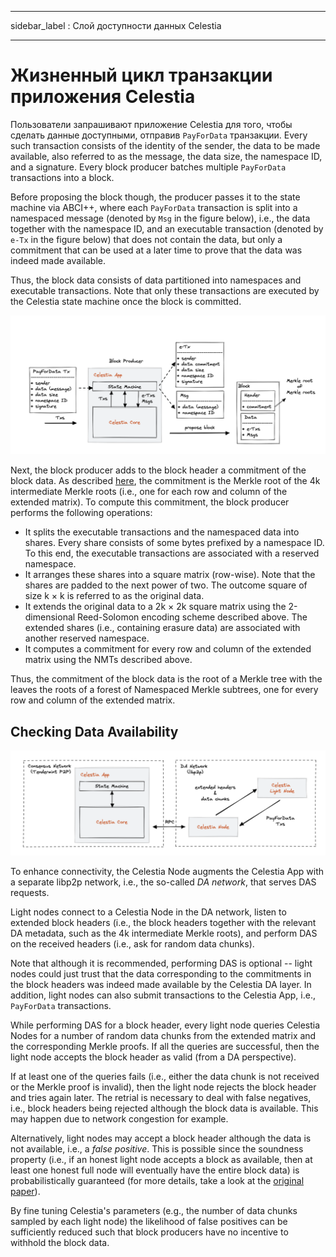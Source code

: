 - - -
sidebar_label : Слой доступности данных Celestia
- - -

# Жизненный цикл транзакции приложения Celestia

Пользователи запрашивают приложение Celestia для того, чтобы сделать данные доступными, отправив `PayForData` транзакции. Every such transaction consists of the identity of the sender, the data to be made available, also referred to as the message, the data size, the namespace ID, and a signature. Every block producer batches multiple `PayForData` transactions into a block.

Before proposing the block though, the producer passes it to the state machine via ABCI++, where each `PayForData` transaction is split into a namespaced message (denoted by `Msg` in the figure below), i.e., the data together with the namespace ID, and an executable transaction (denoted by `e-Tx` in the figure below) that does not contain the data, but only a commitment that can be used at a later time to prove that the data was indeed made available.

Thus, the block data consists of data partitioned into namespaces and executable transactions. Note that only these transactions are executed by the Celestia state machine once the block is committed.

![Lifecycle of a Celestia App Transaction](/img/concepts/tx-lifecycle.png)

Next, the block producer adds to the block header a commitment of the block data. As described [here](./data-availability-layer.md#fraud-proofs-of-incorrectly-extended-data), the commitment is the Merkle root of the 4k intermediate Merkle roots (i.e., one for each row and column of the extended matrix). To compute this commitment, the block producer performs the following operations:

- It splits the executable transactions and the namespaced data into shares. Every share consists of some bytes prefixed by a namespace ID. To this end, the executable transactions are associated with a reserved namespace.
- It arranges these shares into a square matrix (row-wise). Note that the shares are padded to the next power of two. The outcome square of size k × k is referred to as the original data.
- It extends the original data to a 2k × 2k square matrix using the 2-dimensional Reed-Solomon encoding scheme described above. The extended shares (i.e., containing erasure data) are associated with another reserved namespace.
- It computes a commitment for every row and column of the extended matrix using the NMTs described above.

Thus, the commitment of the block data is the root of a Merkle tree with the leaves the roots of a forest of Namespaced Merkle subtrees, one for every row and column of the extended matrix.

## Checking Data Availability

![DA network](/img/concepts/consensus-da.png)

To enhance connectivity, the Celestia Node augments the Celestia App with a separate libp2p network, i.e., the so-called _DA network_, that serves DAS requests.

Light nodes connect to a Celestia Node in the DA network, listen to extended block headers (i.e., the block headers together with the relevant DA metadata, such as the 4k intermediate Merkle roots), and perform DAS on the received headers (i.e., ask for random data chunks).

Note that although it is recommended, performing DAS is optional -- light nodes could just trust that the data corresponding to the commitments in the block headers was indeed made available by the Celestia DA layer. In addition, light nodes can also submit transactions to the Celestia App, i.e., `PayForData` transactions.

While performing DAS for a block header, every light node queries Celestia Nodes for a number of random data chunks from the extended matrix and the corresponding Merkle proofs. If all the queries are successful, then the light node accepts the block header as valid (from a DA perspective).

If at least one of the queries fails (i.e., either the data chunk is not received or the Merkle proof is invalid), then the light node rejects the block header and tries again later. The retrial is necessary to deal with false negatives, i.e., block headers being rejected although the block data is available. This may happen due to network congestion for example.

Alternatively, light nodes may accept a block header although the data is not available, i.e., a _false positive_. This is possible since the soundness property (i.e., if an honest light node accepts a block as available, then at least one honest full node will eventually have the entire block data) is probabilistically guaranteed (for more details, take a look at the [original paper](https://arxiv.org/abs/1809.09044)).

By fine tuning Celestia's parameters (e.g., the number of data chunks sampled by each light node) the likelihood of false positives can be sufficiently reduced such that block producers have no incentive to withhold the block data.
